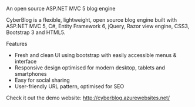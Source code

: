 
An open source ASP.NET MVC 5 blog engine

CyberBlog is a flexible, lightweight, open source blog engine built with ASP.NET MVC 5, C#, Entity Framework 6, jQuery, Razor view engine, CSS3, Bootstrap 3 and HTML5.

Features

* Fresh and clean UI using bootstrap with easily accessible menus & interface
* Responsive design optimised for modern desktop, tablets and smartphones
* Easy for social sharing
* User-friendly URL pattern, optimised for SEO

Check it out the demo website: http://cyberblog.azurewebsites.net/
